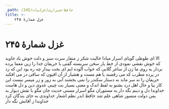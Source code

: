 ```yaml
---
_path: /حافظ-شیرازی/غزلیات/245
title: >-
    غزل شمارهٔ ۲۴۵
---
```

# غزل شمارهٔ ۲۴۵

الا ای طوطی گویای اسرار
مبادا خالیت شکر ز منقار
سرت سبز و دلت خوش باد جاوید
که خوش نقشی نمودی از خط یار
سخن سربسته گفتی با حریفان
خدا را زین معما پرده بردار
به روی ما زن از ساغر گلابی
که خواب آلوده ایم ای بخت بیدار
چه ره بود این که زد در پرده مطرب
که می رقصند با هم مست و هشیار
از آن افیون که ساقی در می افکند
حریفان را نه سر ماند نه دستار
سکندر را نمی بخشند آبی
به زور و زر میسر نیست این کار
بیا و حال اهل درد بشنو
به لفظ اندک و معنی بسیار
بت چینی عدوی دین و دل هاست
خداوندا دل و دینم نگه دار
به مستوران مگو اسرار مستی
حدیث جان مگو با نقش دیوار
به یمن دولت منصور شاهی
علم شد حافظ اندر نظم اشعار
خداوندی به جای بندگان کرد
خداوندا ز آفاتش نگه دار

